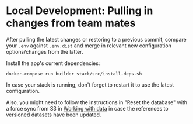 Local Development: Pulling in changes from team mates
=====================================================

After pulling the latest changes or restoring to a previous commit, compare your `.env` against `.env.dist` and merge in relevant new configuration options/changes from the latter.

Install the app's current dependencies:

    docker-compose run builder stack/src/install-deps.sh

In case your stack is running, don't forget to restart it to use the latest configuration.

Also, you might need to follow the instructions in "Reset the database" with a force sync from S3 in [Working with data](23-local-dev-working-with-data.md) in case the references to versioned datasets have been updated.
